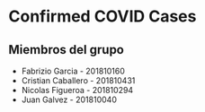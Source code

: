 # Confirmed COVID Cases

## Miembros del grupo

* Fabrizio Garcia - 201810160
* Cristian Caballero - 201810431
* Nicolas Figueroa - 201810294
* Juan Galvez - 201810040
